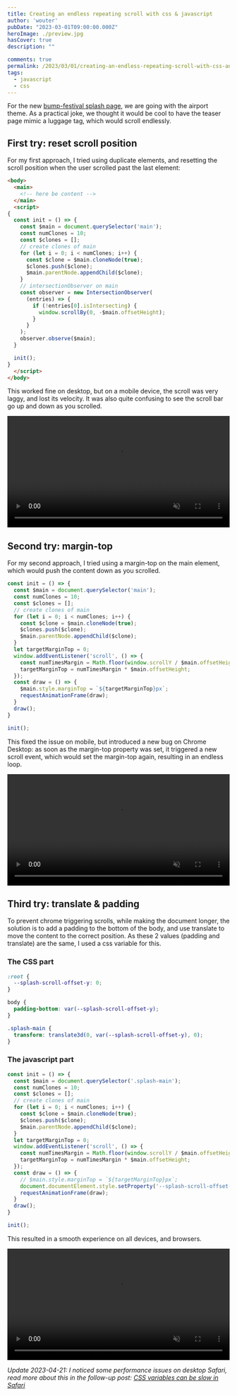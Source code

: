 ```yaml
---
title: Creating an endless repeating scroll with css & javascript
author: 'wouter'
pubDate: "2023-03-01T09:00:00.000Z"
heroImage: ./preview.jpg
hasCover: true
description: ""

comments: true
permalink: /2023/03/01/creating-an-endless-repeating-scroll-with-css-and-javascript/
tags:
  - javascript
  - css
---
```

For the new [bump-festival splash page](https://bump-festival.be/2023/), we are going with the airport theme. As a practical joke, we thought it would be cool to have the teaser page mimic a luggage tag, which would scroll endlessly. 

## First try: reset scroll position

For my first approach, I tried using duplicate elements, and resetting the scroll position when the user scrolled past the last element:

```html
<body>
  <main>
    <!-- here be content -->
  </main>
  <script>
{
  const init = () => {
    const $main = document.querySelector('main');
    const numClones = 10;
    const $clones = [];
    // create clones of main
    for (let i = 0; i < numClones; i++) {
      const $clone = $main.cloneNode(true);
      $clones.push($clone);
      $main.parentNode.appendChild($clone);
    }
    // intersectionObserver on main
    const observer = new IntersectionObserver(
      (entries) => {
        if (!entries[0].isIntersecting) {
          window.scrollBy(0, -$main.offsetHeight);
        }
      }
    );
    observer.observe($main);
  }

  init();
}
  </script>
</body>
```

This worked fine on desktop, but on a mobile device, the scroll was very laggy, and lost its velocity. It was also quite confusing to see the scroll bar go up and down as you scrolled.

<video src="ios-bug.mp4" controls loop muted playsline autoplay style="width: 100%; height: auto;"></video>

## Second try: margin-top

For my second approach, I tried using a margin-top on the main element, which would push the content down as you scrolled.

```js
const init = () => {
  const $main = document.querySelector('main');
  const numClones = 10;
  const $clones = [];
  // create clones of main
  for (let i = 0; i < numClones; i++) {
    const $clone = $main.cloneNode(true);
    $clones.push($clone);
    $main.parentNode.appendChild($clone);
  }
  let targetMarginTop = 0;
  window.addEventListener('scroll', () => {
    const numTimesMargin = Math.floor(window.scrollY / $main.offsetHeight);
    targetMarginTop = numTimesMargin * $main.offsetHeight;
  });
  const draw = () => {
    $main.style.marginTop = `${targetMarginTop}px`;
    requestAnimationFrame(draw);
  }
  draw();
}

init();
```

This fixed the issue on mobile, but introduced a new bug on Chrome Desktop: as soon as the margin-top property was set, it triggered a new scroll event, which would set the margin-top again, resulting in an endless loop.

<video src="chrome-bug.mp4" controls loop muted playsline autoplay style="width: 100%; height: auto;"></video>

## Third try: translate & padding

To prevent chrome triggering scrolls, while making the document longer, the solution is to add a padding to the bottom of the body, and use translate to move the content to the correct position. As these 2 values (padding and translate) are the same, I used a css variable for this.

### The CSS part

```css
:root {
  --splash-scroll-offset-y: 0;
}

body {
  padding-bottom: var(--splash-scroll-offset-y);
}

.splash-main {
  transform: translate3d(0, var(--splash-scroll-offset-y), 0);
}
```


### The javascript part
```js
const init = () => {
  const $main = document.querySelector('.splash-main');
  const numClones = 10;
  const $clones = [];
  // create clones of main
  for (let i = 0; i < numClones; i++) {
    const $clone = $main.cloneNode(true);
    $clones.push($clone);
    $main.parentNode.appendChild($clone);
  }
  let targetMarginTop = 0;
  window.addEventListener('scroll', () => {
    const numTimesMargin = Math.floor(window.scrollY / $main.offsetHeight);
    targetMarginTop = numTimesMargin * $main.offsetHeight;
  });
  const draw = () => {
    // $main.style.marginTop = `${targetMarginTop}px`;
    document.documentElement.style.setProperty('--splash-scroll-offset-y', targetMarginTop + "px");
    requestAnimationFrame(draw);
  }
  draw();
}

init();
```

This resulted in a smooth experience on all devices, and browsers.

<video src="finished.mp4" controls loop muted playsline autoplay style="width: 100%; height: auto;"></video>

*Update 2023-04-21: I noticed some performance issues on desktop Safari, read more about this in the follow-up post: [CSS variables can be slow in Safari](/2023/04/21/css-variables-can-be-slow-in-safari/)*